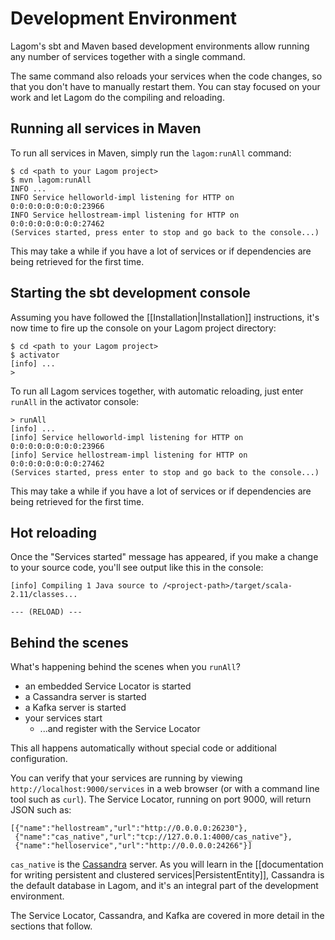 # Development Environment

Lagom's sbt and Maven based development environments allow running any number of services together with a single command.

The same command also reloads your services when the code changes, so that you don't have to manually restart them. You can stay focused on your work and let Lagom do the compiling and reloading.

## Running all services in Maven

To run all services in Maven, simply run the `lagom:runAll` command:

```console
$ cd <path to your Lagom project>
$ mvn lagom:runAll
INFO ...
INFO Service helloworld-impl listening for HTTP on 0:0:0:0:0:0:0:0:23966
INFO Service hellostream-impl listening for HTTP on 0:0:0:0:0:0:0:0:27462
(Services started, press enter to stop and go back to the console...)
```

This may take a while if you have a lot of services or if dependencies are being retrieved for the first time.

## Starting the sbt development console

Assuming you have followed the [[Installation|Installation]] instructions, it's now time to fire up the console on your Lagom project directory:

```console
$ cd <path to your Lagom project>
$ activator
[info] ...
>
```

To run all Lagom services together, with automatic reloading, just enter `runAll` in the activator console:

```console
> runAll
[info] ...
[info] Service helloworld-impl listening for HTTP on 0:0:0:0:0:0:0:0:23966
[info] Service hellostream-impl listening for HTTP on 0:0:0:0:0:0:0:0:27462
(Services started, press enter to stop and go back to the console...)
```

This may take a while if you have a lot of services or if dependencies are being retrieved for the first time.

## Hot reloading

Once the "Services started" message has appeared, if you make a change to your source code, you'll see output like this in the console:

```console
[info] Compiling 1 Java source to /<project-path>/target/scala-2.11/classes...

--- (RELOAD) ---
```

## Behind the scenes

What's happening behind the scenes when you `runAll`?

* an embedded Service Locator is started
* a Cassandra server is started
* a Kafka server is started
* your services start
    * ...and register with the Service Locator

This all happens automatically without special code or additional configuration.

You can verify that your services are running by viewing `http://localhost:9000/services` in a web browser (or with a command line tool such as `curl`).  The Service Locator, running on port 9000, will return JSON such as:

```
[{"name":"hellostream","url":"http://0.0.0.0:26230"},
 {"name":"cas_native","url":"tcp://127.0.0.1:4000/cas_native"},
 {"name":"helloservice","url":"http://0.0.0.0:24266"}]
```

`cas_native` is the [Cassandra](http://cassandra.apache.org/) server. As you will learn in the [[documentation for writing persistent and clustered services|PersistentEntity]], Cassandra is the default database in Lagom, and it's an integral part of the development environment.

The Service Locator, Cassandra, and Kafka are covered in more detail in the sections that follow.
